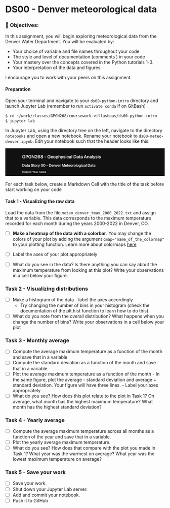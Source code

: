 # DS00 - Denver meteorological data

### 🎯 Objectives: 
In this assignment, you will begin exploring meteorological data from the Denver Water Department. You will be evaluated by:
- Your choice of variable and file names throughout your code
- The style and level of documentation (comments ) in your code
- Your mastery over the concepts covered in the Python tutorials 1-3.
- Your interpretation of the data and figures

I encourage you to work with your peers on this assignment. 

#### Preparation

Open your terminal and navigate to your  `ds00-python-intro` directory and launch Jupyter Lab (remember to run `activate conda` if on GitBash)

```
$ cd ~/work/classes/GPGN268/coursework-villasboas/ds00-python-intro
$ jupyter lab
```

In Jupyter Lab, using the directory tree on the left,  navigate to the directory `notebooks` and open a new notebook. Rename your notebook to `ds00-meteo-denver.ipynb`. Edit your notebook such that the header looks like this:

![](media/notebook-header.png)

For each task below, create a Markdown Cell with the title of the task before start working on your code

#### Task 1 - Visualizing the raw data
Load the data from the file `meteo_denver_tmax_2000_2022.txt` and assign that to a variable. This data corresponds to the maximum temperature recorded for each month during the years 2000-2022  in Denver, CO. 
- [ ] **Make a heatmap of the data with a colorbar**. You may change the colors of your plot by adding the argument `cmap="name_of_the_colormap"` to your plotting function. Learn more about colormaps [here](https://matplotlib.org/stable/tutorials/colors/colormaps.html)
- [ ] Label the axes of your plot appropriately
- [ ] What do you see in the data? Is there anything you can say about the maximum temperature from looking at this plot? Write your observations in a cell below your figure.


### Task 2 - Visualizing distributions

- [ ] Make a histogram of the data - label the axes accordingly 
	- Try changing the number of bins in your histogram (check the documentation of the plt.hist function to learn how to do this) 
- [ ] What do you note from the overall distribution? What happens when you change the number of bins? Write your observations in a cell below your plot

### Task 3 - Monthly average

- [ ] Compute the average maximum temperature as a function of the month and save that in a variable
- [ ] Compute the standard deviation as a function of the month and save that in a variable
- [ ] Plot the average maximum temperature as a function of the month 
		- In the same figure, plot the average - standard deviation and average + standard deviation. Your figure will have three lines. 
		- Label your axes appropriately 
- [ ] What do you see? How does this plot relate to the plot in Task 1?  On average, what month has the highest maximum temperature? What month has the highest standard deviation?

### Task 4 - Yearly average
- [ ] Compute the average maximum temperature across all months as a function of the year and save that in a variable.
- [ ] Plot the yearly average maximum temperature.
- [ ] What do you see? How does that compare with the plot you made in Task 1?  What year was the warmest on average? What year was the lowest maximum temperature on average?

### Task 5 - Save your work
- [ ] Save your work. 
- [ ] Shut down your Jupyter Lab server.
- [ ] Add and commit your notebook.
- [ ] Push it to GitHub
